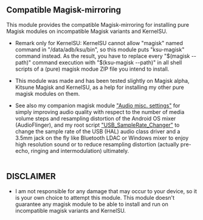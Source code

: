 ## Compatible Magisk-mirroring
This module provides the compatible Magisk-mirroring for installing pure Magisk modules on incompatible Magisk variants and KernelSU. 
<br/>

* Remark only for KernelSU: KernelSU cannot allow "magisk" named command in "/data/adb/ksu/bin", so this module puts "ksu-magisk" command instead. As the result, you have to replace every "$(magisk --path)" command execution with "$(ksu-magisk --path)" in all shell scripts of a (pure) magisk modue ZIP file you intend to install.

* This module was made and has been tested slightly on Magisk alpha, Kitsune Magisk and KernelSU, as a help for installing my other pure magisk modules on them.

* See also my companion magisk module ["Audio misc. settings"](https://github.com/Magisk-Modules-Alt-Repo/audio-misc-settings) for simply improving audio quality with respect to the number of media volume steps and resampling distortion of the Android OS mixer (AudioFlinger), and my root script ["USB_SampleRate_Changer"](https://github.com/yzyhk904/USB_SampleRate_Changer) to change the sample rate of the USB (HAL) audio class driver and a 3.5mm jack on the fly like Bluetooth LDAC or Windows mixer to enjoy high resolution sound or to reduce resampling distortion (actually pre-echo, ringing and intermodulation) ultimately. 
<br/><br/>

## DISCLAIMER

* I am not responsible for any damage that may occur to your device, so it is your own choice to attempt this module. This module doesn't guarantee any magisk module to be able to install and run on incompatible magisk variants and KernelSU.
<br/>

##
